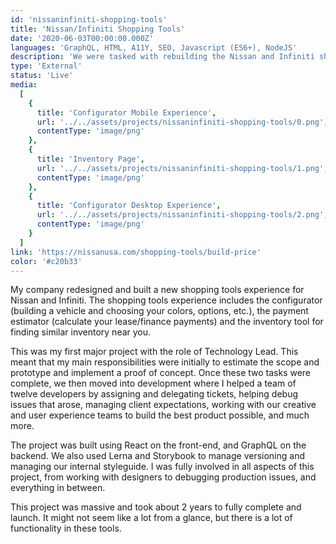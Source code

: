 ```yaml
---
id: 'nissaninfiniti-shopping-tools'
title: 'Nissan/Infiniti Shopping Tools'
date: '2020-06-03T00:00:00.000Z'
languages: 'GraphQL, HTML, A11Y, SEO, Javascript (ES6+), NodeJS'
description: 'We were tasked with rebuilding the Nissan and Infiniti shopping tools applications. This was my first major project with the role of Technology Lead.'
type: 'External'
status: 'Live'
media:
  [
    {
      title: 'Configurator Mobile Experience',
      url: '../../assets/projects/nissaninfiniti-shopping-tools/0.png',
      contentType: 'image/png'
    },
    {
      title: 'Inventory Page',
      url: '../../assets/projects/nissaninfiniti-shopping-tools/1.png',
      contentType: 'image/png'
    },
    {
      title: 'Configurator Desktop Experience',
      url: '../../assets/projects/nissaninfiniti-shopping-tools/2.png',
      contentType: 'image/png'
    }
  ]
link: 'https://nissanusa.com/shopping-tools/build-price'
color: '#c20b33'
---
```


My company redesigned and built a new shopping tools experience for Nissan and Infiniti. The shopping tools experience includes the configurator (building a vehicle and choosing your colors, options, etc.), the payment estimator (calculate your lease/finance payments) and the inventory tool for finding similar inventory near you.

This was my first major project with the role of Technology Lead. This meant that my main responsibilities were initially to estimate the scope and prototype and implement a proof of concept. Once these two tasks were complete, we then moved into development where I helped a team of twelve developers by assigning and delegating tickets, helping debug issues that arose, managing client expectations, working with our creative and user experience teams to build the best product possible, and much more.

The project was built using React on the front-end, and GraphQL on the backend. We also used Lerna and Storybook to manage versioning and managing our internal styleguide. I was fully involved in all aspects of this project, from working with designers to debugging production issues, and everything in between.

This project was massive and took about 2 years to fully complete and launch. It might not seem like a lot from a glance, but there is a lot of functionality in these tools.
